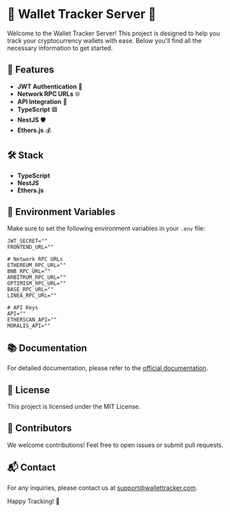 # 🌟 Wallet Tracker Server 🌟

Welcome to the Wallet Tracker Server! This project is designed to help you track your cryptocurrency wallets with ease. Below you'll find all the necessary information to get started.

## 🚀 Features

- **JWT Authentication** 🔐
- **Network RPC URLs** 🌐
- **API Integration** 📡
- **TypeScript** 🟦
- **NestJS** 🛡️
- **Ethers.js** 💰

## 🛠️ Stack

- **TypeScript**
- **NestJS**
- **Ethers.js**

## 🔧 Environment Variables

Make sure to set the following environment variables in your `.env` file:

```env
JWT_SECRET=""
FRONTEND_URL=""

# Network RPC URLs
ETHEREUM_RPC_URL=""
BNB_RPC_URL=""
ARBITRUM_RPC_URL=""
OPTIMISM_RPC_URL=""
BASE_RPC_URL=""
LINEA_RPC_URL=""

# API Keys
API=""
ETHERSCAN_API=""
MORALIS_API=""
```

## 📚 Documentation

For detailed documentation, please refer to the [official documentation](https://nestjs.com/).

## 📝 License

This project is licensed under the MIT License.

## 👥 Contributors

We welcome contributions! Feel free to open issues or submit pull requests.

## 📬 Contact

For any inquiries, please contact us at [support@wallettracker.com](mailto:support@wallettracker.com).

Happy Tracking! 🚀